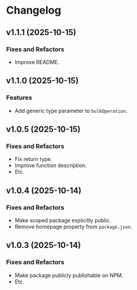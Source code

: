 Changelog
================================================================================

v1.1.1 (2025-10-15)
--------------------------------------------------------------------------------
### Fixes and Refactors
- Improve README.

v1.1.0 (2025-10-15)
--------------------------------------------------------------------------------
### Features
- Add generic type parameter to `bulkOperation`.

v1.0.5 (2025-10-15)
--------------------------------------------------------------------------------
### Fixes and Refactors
- Fix return type.
- Improve function description.
- Etc.

v1.0.4 (2025-10-14)
--------------------------------------------------------------------------------
### Fixes and Refactors
- Make scoped package explicitly public.
- Remove homepage property from `package.json`.

v1.0.3 (2025-10-14)
--------------------------------------------------------------------------------
### Fixes and Refactors
- Make package publicly publishable on NPM.
- Etc.
